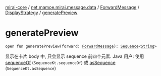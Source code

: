 [mirai-core](../../../index.md) / [net.mamoe.mirai.message.data](../../index.md) / [ForwardMessage](../index.md) / [DisplayStrategy](index.md) / [generatePreview](./generate-preview.md)

# generatePreview

`open fun generatePreview(forward: `[`ForwardMessage`](../index.md)`): `[`Sequence`](https://kotlinlang.org/api/latest/jvm/stdlib/kotlin.sequences/-sequence/index.html)`<`[`String`](https://kotlinlang.org/api/latest/jvm/stdlib/kotlin/-string/index.html)`>`

显示在卡片 body 中, 只会显示 sequence 前四个元素.
Java 用户: 使用 [sequenceOf](https://kotlinlang.org/api/latest/jvm/stdlib/kotlin.sequences/sequence-of.html) (`SequenceKt.sequenceOf`) 或 [asSequence](../../../net.mamoe.mirai.contact/as-sequence.md) (`SequenceKt.asSequence`)

